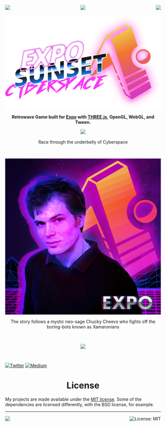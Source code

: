 <p align="center">
    <a aria-label="iOS App Store" href="https://itunes.apple.com/us/app/sunset-cyberspace/id1332439319?ls=1&mt=8">
        <img align="left" src="https://img.shields.io/badge/iOS-4630EB.svg?style=for-the-badge&logo=APPLE&labelColor=000&logoColor=fff" target="_blank" />
    </a>
    <a aria-label="Save the PWA" href="https://cyberspace.netlify.com/" target="_blank">
        <img src="https://img.shields.io/badge/Web-4630EB.svg?style=for-the-badge&logo=GOOGLE-CHROME&labelColor=000&logoColor=fff" target="_blank" />
    </a>
    <a aria-label="Android Play Store" href="https://play.google.com/store/apps/details?id=com.evanbacon.cyberspace" target="_blank">
        <img align="right" src="https://img.shields.io/badge/Android-4630EB.svg?style=for-the-badge&logo=ANDROID&labelColor=000&logoColor=fff" target="_blank" />
    </a>
</p>


[![Expo Sunset Cyberspace](/.promo/gh-banner.png)](https://cyberspace.netlify.com/)


<p align="center">
    <b>Retrowave Game built for <a href="https://expo.io/">Expo</a> with <a href="https://threejs.org/">THREE.js</a>, OpenGL, WebGL, and Tween.</b>
</p>

<p align="center">
    <img src="https://media.giphy.com/media/xUNd9P7Rubra8ipObS/giphy.gif?raw=true" />
    <p align="center">Race through the underbelly of Cyberspace</p>
</p>

<br/>

<p align="center">
    <img align="center" src=".promo/sunset-cheevs.png" />
    <p align="center">The story follows a mystic neo-sage Chucky Cheevs who fights off the boring-bots known as Xamaronians</p>
</p>

<br/>

<p align="center">
    <img align="center" src="https://media.giphy.com/media/l1J9vlOIFN1dklY1q/giphy.gif?raw=true" />
</p>

<br/>

[![Twitter](https://img.shields.io/badge/twitter-@baconbrix-55acee.svg?maxAge=2592000)](http://twitter.com/baconbrix)
[![Medium](https://img.shields.io/badge/Medium-@BaconBrix-1C9963.svg?maxAge=2592000)](https://medium.com/@Baconbrix)

<h1 align="center">License</h1>

My projects are made available under the [MIT license](LICENSE). Some of the dependencies are licensed differently, with the BSD license, for example.

<!-- Footer -->

---

<p>
    <a aria-label="sponsored by expo" href="http://expo.io">
        <img src="https://img.shields.io/badge/RUNS_WITH-Expo-4630EB.svg?style=for-the-badge&logo=EXPO&labelColor=000&logoColor=fff" target="_blank" />
    </a>
    <a aria-label="@expo/android-manifest is free to use" href="/LICENSE" target="_blank">
        <img align="right" alt="License: MIT" src="https://img.shields.io/badge/License-MIT-success.svg?style=for-the-badge&color=33CC12" target="_blank" />
    </a>
</p>

